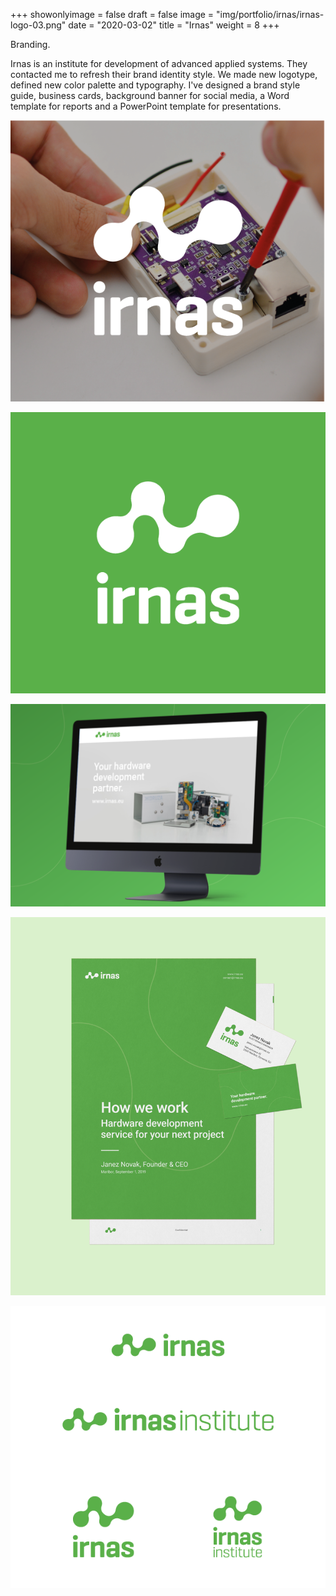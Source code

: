 +++
showonlyimage = false
draft = false
image = "img/portfolio/irnas/irnas-logo-03.png"
date = "2020-03-02"
title = "Irnas"
weight = 8
+++

Branding.

<!--more-->

Irnas is an institute for development of advanced applied systems. They contacted me to refresh their brand identity style. We made new logotype, defined new color palette and typography. I've designed a brand style guide, business cards, background banner for social media, a Word template for reports and a PowerPoint template for presentations.


![irnas](/img/portfolio/irnas/irnas-logo-03.png)

![irnas](/img/portfolio/irnas/irnas-logo-02.png)



![irnas](/img/portfolio/irnas/irnas-mockup-mac.png)

![irnas](/img/portfolio/irnas/irnas-mockup.png)



![irnas](/img/portfolio/irnas/irnas-logo-04.png)

